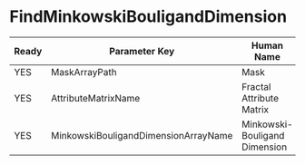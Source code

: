 # FindMinkowskiBouligandDimension #

| Ready | Parameter Key | Human Name | Parameter Type | Parameter Class |
|-------|---------------|------------|-----------------|----------------|
| YES | MaskArrayPath | Mask | DataPath | ArraySelectionParameter |
| YES | AttributeMatrixName | Fractal Attribute Matrix | DataPath | ArrayCreationParameter |
| YES | MinkowskiBouligandDimensionArrayName | Minkowski-Bouligand Dimension | DataPath | ArrayCreationParameter |
